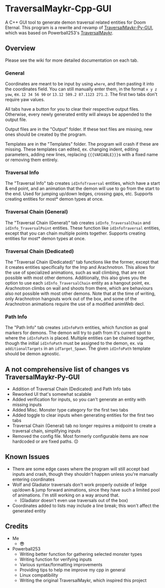 # TraversalMaykr-Cpp-GUI
A C++ GUI tool to generate demon traversal related entities for Doom Eternal. This program is a rewrite and revamp of [TraversalMaykr-Py-GUI](https://github.com/elizabethany/TraversalMaykr-Py-GUI), which was based on Powerball253's [TraversalMaykr](https://github.com/PowerBall253/TraversalMaykr).

## Overview

Please see the wiki for more detailed documentation on each tab.

### General
Coordinates are meant to be input by using `where`, and then pasting it into the coordinates field. You can still manually enter them, in the format `x y z yaw`, ex. `12 34 56 90` or `13.12 509.2 87.1123 271.2`. The first two tabs don't require yaw values.

All tabs have a button for you to clear their respective output files. Otherwise, every newly generated entity will always be appended to the output file.

Output files are in the "Output" folder. If these text files are missing, new ones should be created by the program.

Templates are in the "Templates" folder. The program will crash if these are missing. These templates can edited, ex. changing indent, editing parameters, adding new lines, replacing `{{{VARIABLE}}}`s with a fixed name or removing them entirely.

### Traversal Info
The "Traversal Info" tab creates `idInfoTraversal` entities, which have a start & end point, and an animation that the demon will use to go from the start to the end. Used for jumping up/down ledges, crossing gaps, etc. Supports creating entities for most* demon types at once.

### Traversal Chain (General)
The "Traversal Chain (General)" tab creates `idInfo_TraversalChain` and `idInfo_TraversalPoint` entities. These function like `idInfoTraversal` entities, except that you can chain multiple points together. Supports creating entities for most* demon types at once.

### Traversal Chain (Dedicated)
The "Traversal Chain (Dedicated)" tab functions like the former, except that it creates entities specifically for the Imp and Arachnotron. This allows for the use of specialized animations, such as wall climbing, that are not possible with most other demons. Additionally, this also gives you the option to use each `idInfo_TraversalChain` entity as a hangout point, ex. Arachnotron climbs on wall and shoots from there, which are behaviours also not possible with most other demons. Note that at the time of writing, only Arachnotron hangouts work out of the box, and some of the Arachnotron animations require the use of a modified animWeb decl.

### Path Info
The "Path Info" tab creates `idInfoPath` entities, which function as goal markers for demons. The demon will try to path from it's current spot to where the `idInfoPath` is placed. Multiple entities can be chained together, though the initial `idInfoPath` must be assigned to the demon, ex. via `additionalTargets` in an `idTarget_Spawn`. The given `idInfoPath` template should be demon agnostic.

## A not comprehensive list of changes vs TraversalMaykr-Py-GUI
* Addition of Traversal Chain (Dedicated) and Path Info tabs
* Reworked UI that's somewhat scalable
* Added verification for inputs, so you can't generate an entity with missing inputs
* Added Misc. Monster type category for the first two tabs
* Added toggle to clear inputs when generating entities for the first two tabs
* Traversal Chain (General) tab no longer requires a midpoint to create a traversal chain, simplifying inputs
* Removed the config file. Most formerly configurable items are now hardcoded or are fixed paths. 😔

## Known Issues
* There are some edge cases where the program will still accept bad inputs and crash, though they shouldn't happen unless you're manually entering coordinates
* Wolf and Gladiator traversals don't work properly outside of ledge up/down & jump forward animations, since they have such a limited pool of animations. I'm still working on a way around that.
    * (Gladiator doesn't even use traversals out of the box)
* Coordinates added to lists may include a line break; this won't affect the generated entity

## Credits
* Me
    * 😎
* Powerball253
	* Writing better function for gathering selected monster types
	* Writing function for verifying inputs
    * Various syntax/formatting improvements
	* Providing tips to help me improve my cpp in general
	* Linux compatibility
	* Writing the original TraversalMaykr, which inspired this project
